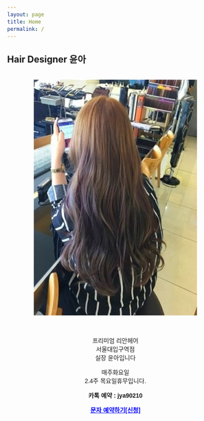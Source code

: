 ```yaml
---
layout: page
title: Home
permalink: /
---
```



<h2>Hair Designer 윤아</h2>
<br>
<center>
<img class="alignnone size-full wp-image-67" src="/images/20180205_013834.jpg" alt="" width="380" height="550" />
</center>

<p>&nbsp;</p>
<p style="text-align: center;"><span style="font-family: arial,helvetica,sans-serif;">프리미엄 리안헤어</span><br />
<span style="font-family: arial,helvetica,sans-serif;"> 서울대입구역점</span><br />
<span style="font-family: arial,helvetica,sans-serif;"> 실장 윤아입니다</span></p>
<p style="text-align: center;"><span style="font-family: arial,helvetica,sans-serif;">매주화요일</span><br />
<span style="font-family: arial,helvetica,sans-serif;"> 2.4주 목요일휴무입니다.</span></p>
<p style="text-align: center;"><span style="font-family: arial,helvetica,sans-serif;"><strong>카톡 예약 : jya90210</strong></span></p>
<p style="text-align: center;"><span style="color: #0000ff;"><a style="color: #0000ff;" href="sms:010-9483-0368"><strong><span style="font-family: arial,helvetica,sans-serif;">문자 예약하기[신청]</span></strong></a></span></p>